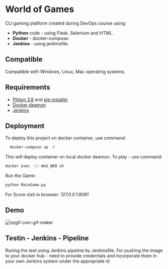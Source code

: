 # World of Games

CLI gaming platform created during DevOps course using:
- **Python** code - using Flask, Selenium and HTML.
- **Docker** - docker-compose.
- **Jenkins** - using jenkinsfile.

## Compatible
Compatible with Windows, Linux, Mac operating systems.

## Requirements
 - [Phiton 3.8](https://www.python.org/downloads/) and [pip installer](https://pip.pypa.io/en/stable/getting-started/)
 - [Docker deamon](https://www.docker.com/get-started/)
 - [Jenkins](https://www.jenkins.io/)

## Deployment

To deploy this project on docker container, use command:

```bash
  docker-compose up -d
```
This will deploy container on local docker deamon.
To play - use command:
```bash
docker exec -it WoG_WEB sh
```
Run the Game:
```bash
python MainGame.py
```
For Score visit in browser: *127.0.0.1:8081*
## Demo
![ezgif com-gif-maker](https://user-images.githubusercontent.com/45486622/164917193-c3999554-369a-4555-9b51-8b8e5eb09470.gif)

## Testin - Jenkins - Pipeline
Runing the test using Jenkins pipeline by Jenkinsfile. For pushing the image to your docker hub - need to provide credentials and incorporate them in your own Jenkins system under the appropriate id 
